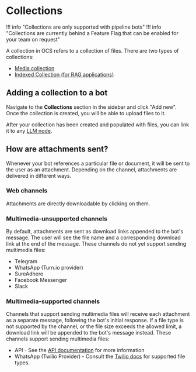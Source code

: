 # Collections

!!! info "Collections are only supported with pipeline bots"
!!! info "Collections are currently behind a Feature Flag that can be enabled for your team on request"

A collection in OCS refers to a collection of files. There are two types of collections:

- [Media collection](./media.md)
- [Indexed Collection (for RAG applications)](./indexed.md)


## Adding a collection to a bot

Navigate to the **Collections** section in the sidebar and click "Add new". Once the collection is created, you will be able to upload files to it.

After your collection has been created and populated with files, you can link it to any [LLM node][llm_node].


## How are attachments sent?
Whenever your bot references a particular file or document, it will be sent to the user as an attachment. Depending on the channel, attachments are delivered in different ways.

### Web channels
Attachments are directly downloadable by clicking on them.

### Multimedia-unsupported channels
By default, attachments are sent as download links appended to the bot's message. The user will see the file name and a corresponding download link at the end of the message. These channels do not yet support sending multimedia files:

* Telegram
* WhatsApp (Turn.io provider)
* SureAdhere
* Facebook Messenger
* Slack

### Multimedia-supported channels
Channels that support sending multimedia files will receive each attachment as a separate message, following the bot's initial response. If a file type is not supported by the channel, or the file size exceeds the allowed limit, a download link will be appended to the bot's message instead. These channels support sending multimedia files:

* API - See the [API documentation](https://chatbots.dimagi.com/api/docs/#tag/Channels/operation/new_api_message) for more information
* WhatsApp (Twilio Provider) - Consult the [Twilio docs][twilio_docs] for supported file types.


[llm_node]: ../pipelines/nodes.md
[twilio_docs]: https://www.twilio.com/docs/whatsapp/guidance-whatsapp-media-messages
